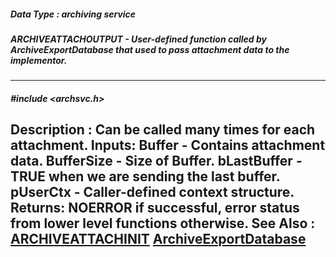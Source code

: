 ##### Data Type : archiving service
##### ARCHIVEATTACHOUTPUT - User-defined function called by ArchiveExportDatabase that used to pass attachment data to the implementor.
---
##### #include <archsvc.h>
**Description :**
Can be called many times for each attachment.
	Inputs:
	 Buffer - Contains attachment data.
	 BufferSize - Size of Buffer.
	 bLastBuffer - TRUE when we are sending the last buffer.
	 pUserCtx - Caller-defined context structure.
	Returns:
	 NOERROR if successful, error status from lower level functions 
otherwise.
**See Also :**
[ARCHIVEATTACHINIT](D:/md_files/ARCHIVEATTACHINIT.md)
[ArchiveExportDatabase](D:/md_files/ArchiveExportDatabase.md)
---
